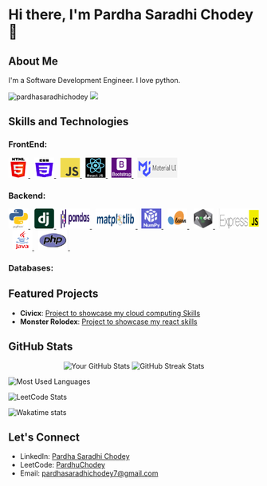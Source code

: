 # Hi there, I'm Pardha Saradhi Chodey 👋

## About Me
I'm a Software Development Engineer. I love python.
<p align="left"> <img src="https://komarev.com/ghpvc/?username=pardhasaradhichodey&label=Profile%20views&color=0e75b6&style=flat" alt="pardhasaradhichodey" /> 
<img src="https://wakatime.com/badge/user/018c9971-a274-4b34-a80d-6d4645aac4e3.svg" />
</p>

## Skills and Technologies
<h3 align="left">FrontEnd:</h3>
<p align="left"> 
  <a href="https://www.w3.org/html/" target="_blank" rel="noreferrer"> <img src="Screenshot 2024-02-09 132445.png" alt="html5" width="40" height="40"/> </a>&nbsp;
  <a href="https://www.w3schools.com/css/" target="_blank" rel="noreferrer"> <img src="css.png" alt="css3" width="40" height="40"/> </a>&nbsp;
   <a href="https://developer.mozilla.org/en-US/docs/Web/JavaScript" target="_blank" rel="noreferrer"> <img src="https://raw.githubusercontent.com/devicons/devicon/master/icons/javascript/javascript-original.svg" alt="javascript" width="40" height="40"/> </a>&nbsp;
<a href="https://reactjs.org/" target="_blank" rel="noreferrer"> <img src="react.png" alt="react" width="40" height="40"/> </a>&nbsp;
<a href="https://getbootstrap.com/docs/5.3/getting-started/introduction/" target="_blank" rel="noreferrer"> <img src="Bootstrap.png" alt="BootStrap" width="40" height="40"/> </a>&nbsp;
<a href="https://mui.com/material-ui/getting-started/" target="_blank" rel="noreferrer"> <img src="MaterialUi.png" alt="MaterialUi" width="80" height="40"/> </a>
</p>
<h3>Backend:</h3>
<p align="left">
<a href="https://www.python.org/doc/" target="_blank" rel="noreferrer"> <img src="python.png" alt="python" width="40" height="40"/> </a>&nbsp;
<a href="https://docs.djangoproject.com/en/5.0/" target="_blank" rel="noreferrer"> <img src="django.png" alt="django" width="40" height="40"/> </a>&nbsp;
<a href="https://pandas.pydata.org/docs/" target="_blank" rel="noreferrer"> <img src="pandas.png" alt="pandas" width="60" height="40"/> </a>&nbsp;
<a href="https://matplotlib.org/stable/users/index" target="_blank" rel="noreferrer"> <img src="mathplotlib.png" alt="Mathplotlib" width="80" height="40"/> </a>&nbsp;
<a href="https://numpy.org/doc/stable/" target="_blank" rel="noreferrer"> <img src="numpy.png" alt="numpy" width="40" height="40"/> </a>&nbsp;
<a href="https://scikit-learn.org/stable/user_guide.html" target="_blank" rel="noreferrer"> <img src="scikitlearn.png" alt="scikitlearn" width="40" height="40"/> </a>&nbsp;
<a href="https://nodejs.org/docs/latest/api/" target="_blank" rel="noreferrer"> <img src="nodejs.png" alt="nodejs" width="40" height="40"/> </a>&nbsp;
<a href="https://expressjs.com/en/starter/installing.html" target="_blank" rel="noreferrer"> <img src="expressjs.png" alt="expressjs" width="80" height="40"/> </a>&nbsp;
<a href="https://dev.java/learn/getting-started/" target="_blank" rel="noreferrer"> <img src="java.png" alt="java" width="40" height="40"/> </a>&nbsp;
<a href="https://www.php.net/docs.php" target="_blank" rel="noreferrer"> <img src="php.png" alt="php" width="60" height="40"/> </a>&nbsp;
</p>
<h3>Databases:</h3>
<p align="left"> 
</p>


## Featured Projects
- **Civicx**: [Project to showcase my cloud computing Skills](https://github.com/pardhasaradhichodey/Cloud_Computing_Project)
- **Monster Rolodex**: [Project to showcase my react skills](https://github.com/pardhasaradhichodey/monsters-rolodex)

## GitHub Stats
<p align="center">
  <img src="https://github-readme-stats.vercel.app/api?username=pardhasaradhichodey&show_icons=true&cache_seconds=10" alt="Your GitHub Stats" height="300px" width="40%"/>
  <img src="https://github-readme-streak-stats.herokuapp.com/?user=pardhasaradhichodey&cache_seconds=10" alt="GitHub Streak Stats" height="300px" width="40%"/>
</p>

<img src="https://github-readme-stats.vercel.app/api/top-langs/?username=pardhasaradhichodey&layout=pie&cache_seconds=10" alt="Most Used Languages" />



![LeetCode Stats](https://leetcard.jacoblin.cool/PardhuChodey?theme=unicorn&font=Shippori%20Antique&ext=heatmap)

![Wakatime stats](https://github-readme-stats.vercel.app/api/wakatime?username=pardhu_chodey)

## Let's Connect
- LinkedIn: [Pardha Saradhi Chodey](https://www.linkedin.com/in/pardhasaradhichodey/)
- LeetCode: [PardhuChodey](https://leetcode.com/PardhuChodey/)
- Email: [pardhasaradhichodey7@gmail.com](mailto:pardhasaradhichodey7@gmail.com)



